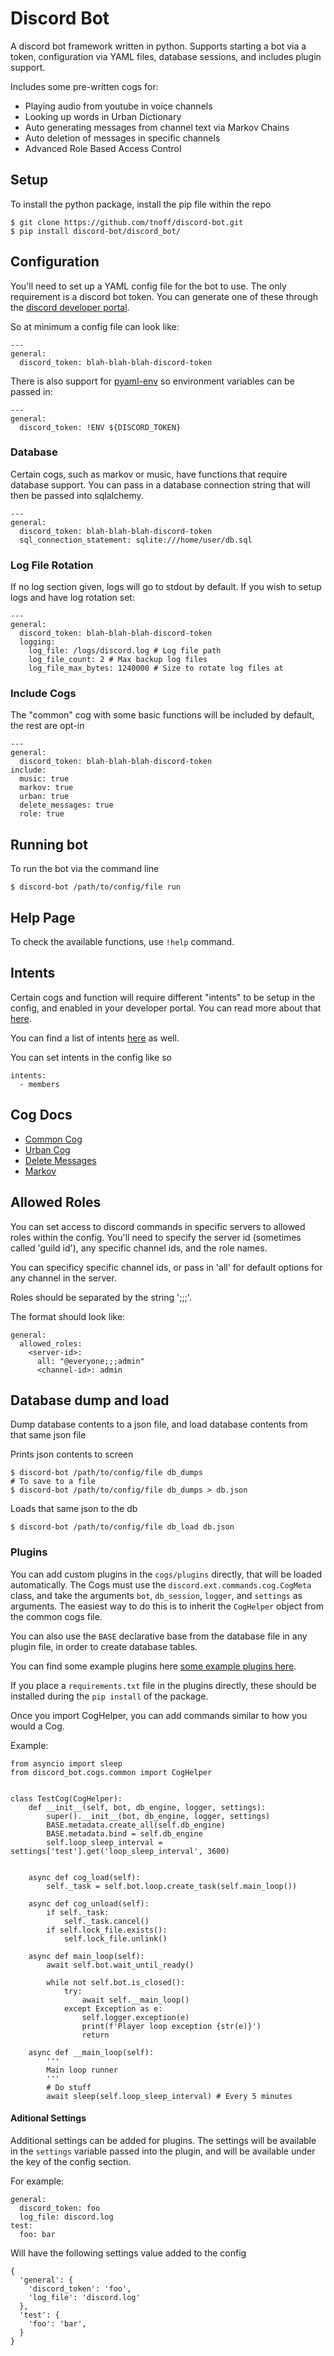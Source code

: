 # Discord Bot

A discord bot framework written in python. Supports starting a bot via a token, configuration via YAML files, database sessions, and includes plugin support.

Includes some pre-written cogs for:

- Playing audio from youtube in voice channels
- Looking up words in Urban Dictionary
- Auto generating messages from channel text via Markov Chains
- Auto deletion of messages in specific channels
- Advanced Role Based Access Control

## Setup

To install the python package, install the pip file within the repo

```
$ git clone https://github.com/tnoff/discord-bot.git
$ pip install discord-bot/discord_bot/
```

## Configuration

You'll need to set up a YAML config file for the bot to use. The only requirement is a discord bot token. You can generate one of these through the [discord developer portal](https://discord.com/developers/docs/topics/oauth2).


So at minimum a config file can look like:
```
---
general:
  discord_token: blah-blah-blah-discord-token
```

There is also support for [pyaml-env](https://pypi.org/project/pyaml-env/) so environment variables can be passed in:
```
---
general:
  discord_token: !ENV ${DISCORD_TOKEN}
```

### Database

Certain cogs, such as markov or music, have functions that require database support. You can pass in a database connection string that will then be passed into sqlalchemy.

```
---
general:
  discord_token: blah-blah-blah-discord-token
  sql_connection_statement: sqlite:///home/user/db.sql
```

### Log File Rotation

If no log section given, logs will go to stdout by default. If you wish to setup logs and have log rotation set:

```
---
general:
  discord_token: blah-blah-blah-discord-token
  logging:
    log_file: /logs/discord.log # Log file path
    log_file_count: 2 # Max backup log files
    log_file_max_bytes: 1240000 # Size to rotate log files at
```

### Include Cogs

The "common" cog with some basic functions will be included by default, the rest are opt-in
```
---
general:
  discord_token: blah-blah-blah-discord-token
include:
  music: true
  markov: true
  urban: true
  delete_messages: true
  role: true
```

## Running bot

To run the bot via the command line

```
$ discord-bot /path/to/config/file run
```

## Help Page

To check the available functions, use `!help` command.


## Intents

Certain cogs and function will require different "intents" to be setup in the config, and enabled in your developer portal. You can read more about that [here](https://discordpy.readthedocs.io/en/stable/intents.html).

You can find a list of intents [here](https://discordpy.readthedocs.io/en/stable/api.html?highlight=intents#discord.Intents) as well.

You can set intents in the config like so

```
intents:
  - members
```


## Cog Docs

- [Common Cog](./docs/common.md)
- [Urban Cog](./docs/urban.md)
- [Delete Messages](./docs/delete_messages.md)
- [Markov](./docs/markov.md)

## Allowed Roles

You can set access to discord commands in specific servers to allowed roles within the config. You'll need to specify the server id (sometimes called 'guild id'), any specific channel ids, and the role names.

You can specificy specific channel ids, or pass in 'all' for default options for any channel in the server.

Roles should be separated by the string ';;;'.

The format should look like:
```
general:
  allowed_roles:
    <server-id>:
      all: "@everyone;;;admin"
      <channel-id>: admin
```

## Database dump and load

Dump database contents to a json file, and load database contents from that same json file


Prints json contents to screen
```
$ discord-bot /path/to/config/file db_dumps
# To save to a file
$ discord-bot /path/to/config/file db_dumps > db.json
```

Loads that same json to the db
```
$ discord-bot /path/to/config/file db_load db.json
```

### Plugins


You can add custom plugins in the `cogs/plugins` directly, that will be loaded automatically. The Cogs must use the `discord.ext.commands.cog.CogMeta` class, and take the arguments `bot`, `db_session`, `logger`, and `settings` as arguments. The easiest way to do this is to inherit the `CogHelper` object from the common cogs file.

You can also use the `BASE` declarative base from the database file in any plugin file, in order to create database tables.

You can find some example plugins here [some example plugins here](https://github.com/tnoff/discord-bot-plugins).

If you place a `requirements.txt` file in the plugins directly, these should be installed during the `pip install` of the package.

Once you import CogHelper, you can add commands similar to how you would a Cog.

Example:

```
from asyncio import sleep
from discord_bot.cogs.common import CogHelper


class TestCog(CogHelper):
    def __init__(self, bot, db_engine, logger, settings):
        super().__init__(bot, db_engine, logger, settings)
        BASE.metadata.create_all(self.db_engine)
        BASE.metadata.bind = self.db_engine
        self.loop_sleep_interval = settings['test'].get('loop_sleep_interval', 3600)


    async def cog_load(self):
        self._task = self.bot.loop.create_task(self.main_loop())

    async def cog_unload(self):
        if self._task:
            self._task.cancel()
        if self.lock_file.exists():
            self.lock_file.unlink()

    async def main_loop(self):
        await self.bot.wait_until_ready()

        while not self.bot.is_closed():
            try:
                await self.__main_loop()
            except Exception as e:
                self.logger.exception(e)
                print(f'Player loop exception {str(e)}')
                return

    async def __main_loop(self):
        '''
        Main loop runner
        '''
        # Do stuff
        await sleep(self.loop_sleep_interval) # Every 5 minutes

```

#### Aditional Settings


Additional settings can be added for plugins. The settings will be available in the `settings` variable passed into the plugin, and will be available under the key of the config section.

For example:

```
general:
  discord_token: foo
  log_file: discord.log
test:
  foo: bar
```

Will have the following settings value added to the config

```
{
  'general': {
    'discord_token': 'foo',
    'log_file': 'discord.log'
  },
  'test': {
    'foo': 'bar',
  }
}
```